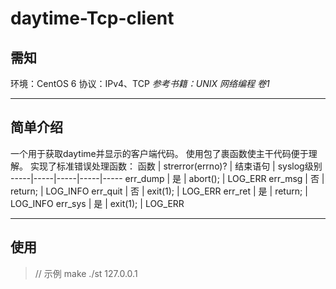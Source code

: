 # daytime-Tcp-client
## 需知
环境：CentOS 6
协议：IPv4、TCP
*参考书籍：UNIX 网络编程 卷1*
***
## 简单介绍
一个用于获取daytime并显示的客户端代码。
使用包了裹函数使主干代码便于理解。
实现了标准错误处理函数：
函数 | strerror(errno)? | 结束语句 | syslog级别
-----|-----|-----|-----|-----
err_dump | 是 | abort(); | LOG_ERR
err_msg | 否 | return; | LOG_INFO
err_quit | 否 | exit(1); | LOG_ERR
err_ret | 是 | return; | LOG_INFO
err_sys | 是 | exit(1); | LOG_ERR
***
## 使用
> // 示例
> make
> ./st 127.0.0.1
